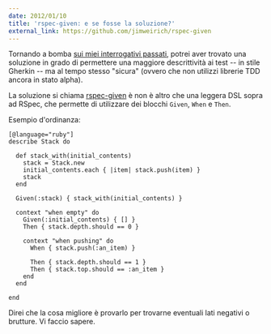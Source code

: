 ```yaml
---
date: 2012/01/10
title: 'rspec-given: e se fosse la soluzione?'
external_link: https://github.com/jimweirich/rspec-given
---
```


Tornando a bomba [sui miei interrogativi passati](/blog/2011/12/alternative-a-cucumber.html),
potrei aver trovato una soluzione in grado di permettere una maggiore
descrittività ai test -- in stile Gherkin -- ma al tempo stesso "sicura" (ovvero che
non utilizzi librerie TDD ancora in stato alpha).

La soluzione si chiama [rspec-given](https://github.com/jimweirich/rspec-given) è non è altro
che una leggera DSL sopra ad RSpec, che permette di utilizzare dei
blocchi `Given`, `When` e `Then`.

Esempio d'ordinanza:

    [@language="ruby"]
    describe Stack do

      def stack_with(initial_contents)
        stack = Stack.new
        initial_contents.each { |item| stack.push(item) }
        stack
      end

      Given(:stack) { stack_with(initial_contents) }

      context "when empty" do
        Given(:initial_contents) { [] }
        Then { stack.depth.should == 0 }

        context "when pushing" do
          When { stack.push(:an_item) }

          Then { stack.depth.should == 1 }
          Then { stack.top.should == :an_item }
        end
      end

    end

Direi che la cosa migliore è provarlo per trovarne eventuali lati
negativi o brutture. Vi faccio sapere.

